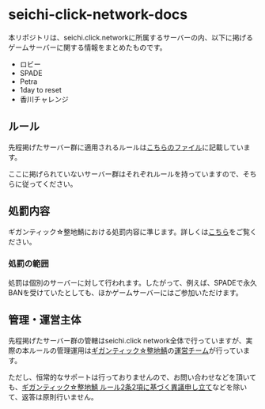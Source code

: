 # seichi-click-network-docs

本リポジトリは、seichi.click.networkに所属するサーバーの内、以下に掲げるゲームサーバーに関する情報をまとめたものです。

* ロビー
* SPADE
* Petra
* 1day to reset
* 香川チャレンジ

## ルール

先程掲げたサーバー群に適用されるルールは[こちらのファイル](Rule.md)に記載しています。

ここに掲げられていないサーバー群はそれぞれルールを持っていますので、そちらに従ってください。

## 処罰内容

ギガンティック☆整地鯖における処罰内容に準じます。詳しくは[こちら](https://www.seichi.network/ban)をご覧ください。

### 処罰の範囲

処罰は個別のサーバーに対して行われます。したがって、例えば、SPADEで永久BANを受けていたとしても、ほかゲームサーバーにはご参加いただけます。

## 管理・運営主体

先程掲げたサーバー群の管轄はseichi.click network全体で行っていますが、実際の本ルールの管理運用は[ギガンティック☆整地鯖](https://www.seichi.network/gigantic)の[運営チーム](https://www.seichi.network/admin)が行っています。

ただし、恒常的なサポートは行っておりませんので、お問い合わせなどを頂いても、[ギガンティック☆整地鯖 ルール2条2項に基づく異議申し立て](https://github.com/GiganticMinecraft/seichi-click-network-docs/blob/main/Rule.md#%E7%AC%AC2%E9%A0%85%E7%95%B0%E8%AD%B0%E7%94%B3%E3%81%97%E7%AB%8B%E3%81%A6)などを除いて、返答は原則行いません。
